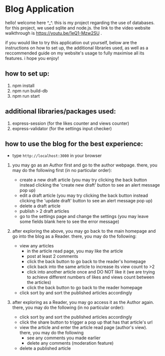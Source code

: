 # Blog Application #
hello! welcome here ^_^. this is my project regarding the use of databases. for this project, we used sqlite and node.js. the link to the video website walkthrough is https://youtu.be/1eQ1-Mzw2SU .

if you would like to try this application out yourself, below are the instructions on how to set up, the additional libraries used, as well as a reccommended guide on my website's usage to fully maximise all its features. i hope you enjoy! 

## how to set up:
1. npm install
2. npm run build-db
3. npm run start

## additional libraries/packages used:
1. express-session (for the likes counter and views counter)
2. express-validator (for the settings input checker)

## how to use the blog for the best experience:
- type `http://localhost:3000` in your browser 
1. you may go as an Author first and go to the author webpage. there, you may do the following first (in no particular order):
    - create a new draft article (you may try clicking the back button instead clicking the 'create new draft' button to see an alert message pop up)
    - edit a draft article (you may try clicking the back button instead clicking the 'update draft' button to see an alert message pop up)
    - delete a draft article
    - publish > 2 draft articles
    - go to the settings page and change the settings (you may leave some fields blank here to see the error message)

2. after exploring the above, you may go back to the main homepage and go into the blog as a Reader. there, you may do the following:
    - view any articles
        - in the article read page, you may like the article
        - post at least 2 comments
        - click the back button to go back to the reader's homepage
        - click back into the same article to increase its view count to >2
        - click into another article once and DO NOT like it (we are trying to achieve different numbers of likes and views count between the articles)
        - click the back button to go back to the reader homepage
    - click sort by and sort the published articles accordingly

3. after exploring as a Reader, you may go access it as the Author again. there, you may do the following (in no particular order):
    - click sort by and sort the published articles accordingly
    - click the share button to trigger a pop up that has that article's url
    - view the article and enter the article read page (author's view). there, you may do the following
        - see any comments you made earlier
        - delete any comments (moderation feature)
    - delete a published article
